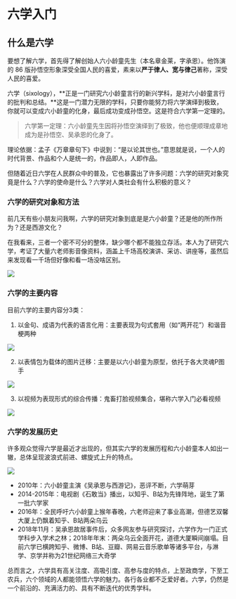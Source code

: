 # 六学入门

## 什么是六学

要想了解六学，首先得了解创始人六小龄童先生（本名章金莱，字承恩）。他饰演的 86 版孙悟空形象深受全国人民的喜爱，素来以**严于律人、宽与律己**著称，深受人民的喜爱。

六学（sixology），**正是一门研究六小龄童言行的新兴学科，是对六小龄童言行的批判和总结。**这是一门潜力无限的学科，只要你能努力将六学演绎到极致，你就可以变成六小龄童的化身，最后成功变成孙悟空。这是符合六学第一定理的。

> 六学第一定理：六小龄童先生因将孙悟空演绎到了极致，他也便顺理成章地成为是孙悟空、吴承恩的化身了。

理论依据：孟子《万章章句下》中说到：“是以论其世也。”意思就是说，一个人的时代背景、作品和个人是统一的，作品即人，人即作品。

但随着近日六学在人民群众中的普及，它也暴露出了许多问题：六学的研究对象究竟是什么？六学的使命是什么？六学对人类社会有什么积极的意义？

### 六学的研究对象和方法

前几天有些小朋友问我啊，六学的研究对象到底是是六小龄童？还是他的所作所为？还是西游文化？

在我看来，三者一个密不可分的整体，缺少哪个都不能独立存活。本人为了研究六学，考证了大量六老师影音像资料，涵盖上千场高校演讲、采访、讲座等，虽然后来发现看一千场但好像和看一场没啥区别。

![](https://pic3.zhimg.com/80/v2-986acf10377ec5be0e01ede044bb3c26_hd.jpg)

### 六学的主要内容
目前六学的主要内容分3类：



1. 以金句、成语为代表的语言化用：主要表现为句式套用（如“两开花”）和谐音梗两种

![](https://pic2.zhimg.com/80/v2-47cd68e8e3f30820f897b0273b4786a1_hd.jpg)

2. 以表情包为载体的图片迁移：主要是以六小龄童为原型，依托于各大灵魂P图手

![](https://pic4.zhimg.com/80/v2-68d4987a6ab3e5c113a04c367ca60f4b_hd.jpg)

3. 以视频为表现形式的综合传播：鬼畜打脸视频集合，堪称六学入门必看视频

![](https://pic2.zhimg.com/80/v2-29bc94e239548ee3b6ee5b5228ff2b65_hd.jpg)

### 六学的发展历史

许多观众觉得六学是最近才出现的，但其实六学的发展历程和六小龄童本人如出一辙，总体呈现波浪式前进、螺旋式上升的特点。

![](https://pic3.zhimg.com/80/v2-32de767ab28730337ec656d89aaf475a_hd.jpg)

- 2010年：六小龄童主演《吴承恩与西游记》，恶评不断，六学萌芽
- 2014-2015年：电视剧《石敢当》播出，以知乎、B站为先锋阵地，诞生了第一批六学家
- 2016年：全民呼吁六小龄童上猴年春晚，六老师迎来了事业高潮，但德艺双馨大厦上仍飘着知乎、B站两朵乌云
- 2018年11月：吴承恩故居事件后，众多网友参与研究探讨，六学作为一门正式学科步入学术之林；2018年年末：两朵乌云全面开花，道德大厦瞬间崩塌。目前六学已横跨知乎、微博、B站、豆瓣、网易云音乐歌单等诸多平台，与淋学、京学并称为21世纪网络三大奇学

总而言之，六学具有高关注度、高吸引度、高参与度的特点，上至政商学，下至工农兵，六个领域的人都能领悟六学的魅力。各行各业都不乏爱好者。六学，仍然是一个前沿的、充满活力的、具有不断迭代的优秀学科。